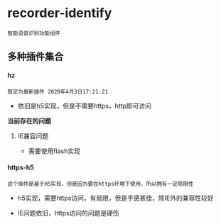 # recorder-identify

    智能语音识别功能组件

## 多种插件集合

#### hz

    暂定为最新插件 2020年4月3日17:21:21

* 依旧是h5实现，但是不需要https，http即可访问

**当前存在的问题**

1. IE兼容问题

    * 需要使用flash实现

#### https-h5

    这个插件是基于H5实现，但是因为要在https环境下使用，所以拥有一定局限性

* h5实现，需要https访问，有局限，但是手感甚佳，除IE外的兼容性较好

* IE问题依旧，https访问的问题是硬伤

